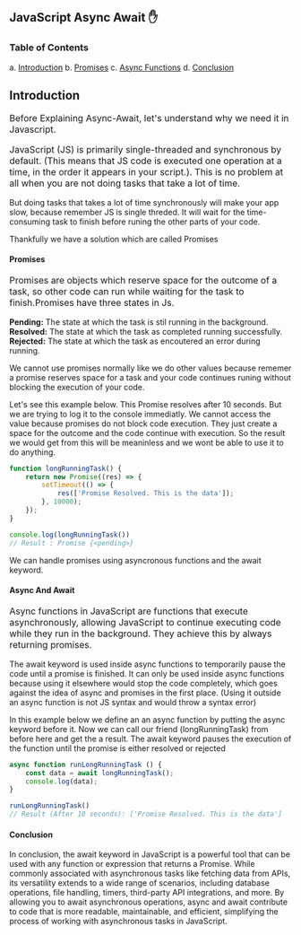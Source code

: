 ## JavaScript Async Await ✋

### Table of Contents

a. [Introduction](#introduction)
b. [Promises](#promises)
c. [Async Functions](#conclusion)
d. [Conclusion](#conclusion)

## Introduction

<p style="font-size: 16px;">
Before Explaining Async-Await, let's understand why we need it in Javascript.
</p>

<p style="font-size: 16px;"> 
JavaScript (JS) is primarily single-threaded and synchronous by default. (This means that JS code is executed one operation at a time, in the order it appears in your script.). This is no problem at all when you are not doing tasks that take a lot of time.

But doing tasks that takes a lot of time synchronously will make your app slow, because remember JS is single threded. It will wait for the time-consuming task to finish before runing the other parts of your code.

Thankfully we have a solution which are called Promises

</p>

#### Promises

<p style="font-size: 16px;">
 Promises are objects which reserve space for the outcome of a task, so other code can run while waiting for the task to finish.Promises have three states in Js. <br>

<b>Pending:</b> The state at which the task is stil running in the background.
<b>Resolved:</b> The state at which the task as completed running successfully.
<b>Rejected:</b> The state at which the task as encoutered an error during running.

We cannot use promises normally like we do other values because rememer a promise reserves space for a task and your code continues runing without blocking the execution of your code.

Let's see this example below. This Promise resolves after 10 seconds. But we are trying to log it to the console immediatly. We cannot access the value because promises do not block code execution. They just create a space for the outcome and the code continue with execution. So the result we would get from this will be meaninless and we wont be able to use it to do anything.

```JavaScript
function longRunningTask() {
    return new Promise((res) => {
        setTimeout(() => {
            res(['Promise Resolved. This is the data']);
        }, 10000);
    });
}

console.log(longRunningTask())
// Result : Promise {<pending>}
```

We can handle promises using asyncronous functions and the await keyword.

</p>

#### Async And Await

<p style="font-size:16px;">
    Async functions in JavaScript are functions that execute asynchronously, allowing JavaScript to continue executing code while they run in the background. They achieve this by always returning promises.

The await keyword is used inside async functions to temporarily pause the code until a promise is finished. It can only be used inside async functions because using it elsewhere would stop the code completely, which goes against the idea of async and promises in the first place. (Using it outside an async function is not JS syntax and would throw a syntax error)

In this example below we define an an async function by putting the async keyword before it. Now we can call our friend (longRunningTask) from before here and get the a result. The await keyword pauses the execution of the function until the promise is either resolved or rejected

```JavaScript
async function runLongRunningTask () {
    const data = await longRunningTask();
    console.log(data);
}

runLongRunningTask()
// Result (After 10 seconds): ['Promise Resolved. This is the data']

```

</p>

#### Conclusion

<p> 
In conclusion, the await keyword in JavaScript is a powerful tool that can be used with any function or expression that returns a Promise. While commonly associated with asynchronous tasks like fetching data from APIs, its versatility extends to a wide range of scenarios, including database operations, file handling, timers, third-party API integrations, and more. By allowing you to await asynchronous operations, async and await contribute to code that is more readable, maintainable, and efficient, simplifying the process of working with asynchronous tasks in JavaScript.

</p>
